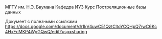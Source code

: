 МГТУ им. Н.Э. Баумана
Кафедра ИУ3
Курс Постреляционные базы данных

Документ с полезными ссылками
https://docs.google.com/document/d/1kV4uwC51QztCltoYCQHpQ7rwC6Kc4HxEcMKP4WgGQwQ/edit?usp=sharing

